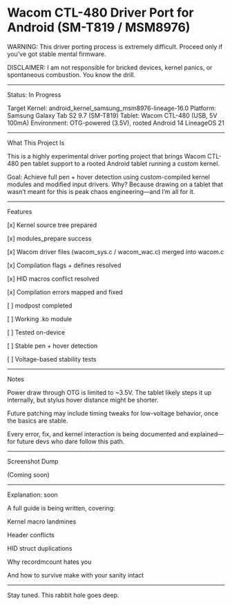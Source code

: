 
# Wacom CTL-480 Driver Port for Android (SM-T819 / MSM8976)

WARNING: This driver porting process is extremely difficult. Proceed only if you’ve got stable mental firmware.

DISCLAIMER: I am not responsible for bricked devices, kernel panics, or spontaneous combustion. You know the drill.


---

Status: In Progress

Target Kernel: android_kernel_samsung_msm8976-lineage-16.0
Platform: Samsung Galaxy Tab S2 9.7 (SM-T819)
Tablet: Wacom CTL-480 (USB, 5V 100mA)
Environment: OTG-powered (3.5V), rooted Android 14 LineageOS 21


---

What This Project Is

This is a highly experimental driver porting project that brings Wacom CTL-480 pen tablet support to a rooted Android tablet running a custom kernel.

Goal: Achieve full pen + hover detection using custom-compiled kernel modules and modified input drivers.
Why? Because drawing on a tablet that wasn’t meant for this is peak chaos engineering—and I’m all for it.


---

Features

[x] Kernel source tree prepared

[x] modules_prepare success

[x] Wacom driver files (wacom_sys.c / wacom_wac.c) merged into wacom.c

[x] Compilation flags + defines resolved

[x] HID macros conflict resolved

[x] Compilation errors mapped and fixed

[ ] modpost completed

[ ] Working .ko module

[ ] Tested on-device

[ ] Stable pen + hover detection

[ ] Voltage-based stability tests



---

Notes

Power draw through OTG is limited to ~3.5V. The tablet likely steps it up internally, but stylus hover distance might be shorter.

Future patching may include timing tweaks for low-voltage behavior, once the basics are stable.

Every error, fix, and kernel interaction is being documented and explained—for future devs who dare follow this path.



---

Screenshot Dump

(Coming soon)


---

Explanation: soon

A full guide is being written, covering:

Kernel macro landmines

Header conflicts

HID struct duplications

Why recordmcount hates you

And how to survive make with your sanity intact



---

Stay tuned. This rabbit hole goes deep.
